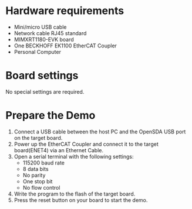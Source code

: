 Hardware requirements
===================
- Mini/micro USB cable
- Network cable RJ45 standard
- MIMXRT1180-EVK board
- One BECKHOFF EK1100 EtherCAT Coupler
- Personal Computer

Board settings
============
No special settings are required.

Prepare the Demo
================
1.  Connect a USB cable between the host PC and the OpenSDA USB port on the target board.
2.  Power up the EtherCAT Coupler and connect it to the target board(ENET4) via an Ethernet Cable.
3.  Open a serial terminal with the following settings:
    - 115200 baud rate
    - 8 data bits
    - No parity
    - One stop bit
    - No flow control
4.  Write the program to the flash of the target board.
5.  Press the reset button on your board to start the demo.